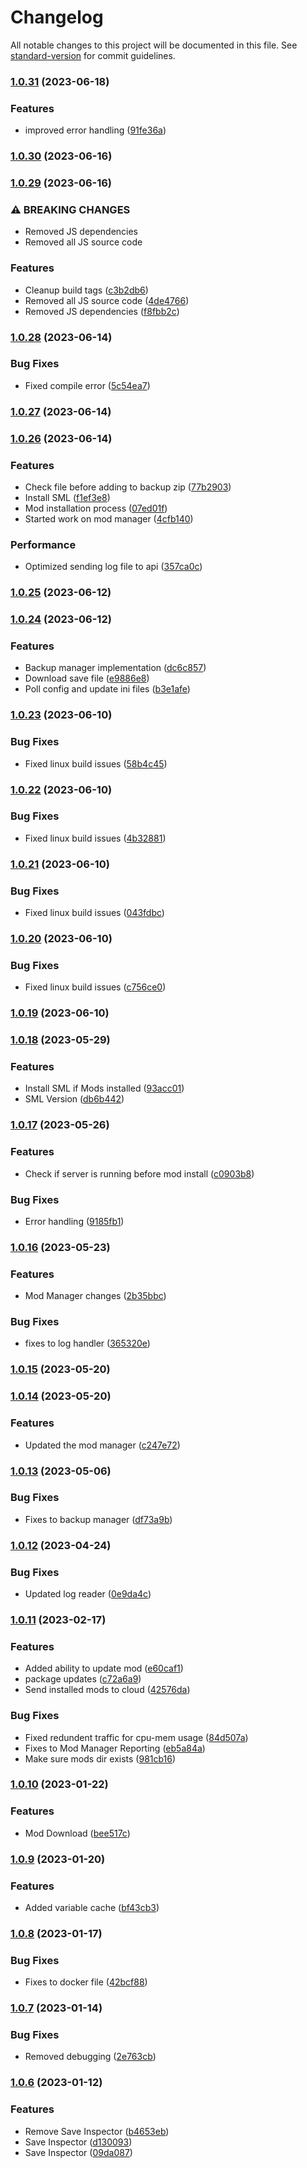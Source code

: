 # Changelog

All notable changes to this project will be documented in this file. See [standard-version](https://github.com/conventional-changelog/standard-version) for commit guidelines.

### [1.0.31](https://github.com/SatisfactoryServerManager/SSMCloud/compare/v1.0.30...v1.0.31) (2023-06-18)


### Features

* improved error handling ([91fe36a](hhttps://github.com/SatisfactoryServerManager/SSMCloud/commits/91fe36a6bf1d987a445f0d0df8512d7b9e84e0f2))

### [1.0.30](https://github.com/SatisfactoryServerManager/SSMCloud/compare/v1.0.29...v1.0.30) (2023-06-16)

### [1.0.29](https://github.com/SatisfactoryServerManager/SSMCloud/compare/v1.0.28...v1.0.29) (2023-06-16)


### ⚠ BREAKING CHANGES

* Removed JS dependencies
* Removed all JS source code

### Features

* Cleanup build tags ([c3b2db6](hhttps://github.com/SatisfactoryServerManager/SSMCloud/commits/c3b2db69466f849e01ef065b64a30c86a4e8a26a))
* Removed all JS source code ([4de4766](hhttps://github.com/SatisfactoryServerManager/SSMCloud/commits/4de4766f492941b7a399280daa5f8d2654cc3da4))
* Removed JS dependencies ([f8fbb2c](hhttps://github.com/SatisfactoryServerManager/SSMCloud/commits/f8fbb2c6d076710477952161814c5ca9bbdebd99))

### [1.0.28](https://github.com/SatisfactoryServerManager/SSMCloud/compare/v1.0.27...v1.0.28) (2023-06-14)


### Bug Fixes

* Fixed compile error ([5c54ea7](hhttps://github.com/SatisfactoryServerManager/SSMCloud/commits/5c54ea7effc4760b5a45da172f1b1e51bce42832))

### [1.0.27](https://github.com/SatisfactoryServerManager/SSMCloud/compare/v1.0.26...v1.0.27) (2023-06-14)

### [1.0.26](https://github.com/SatisfactoryServerManager/SSMCloud/compare/v1.0.25...v1.0.26) (2023-06-14)


### Features

* Check file before adding to backup zip ([77b2903](hhttps://github.com/SatisfactoryServerManager/SSMCloud/commits/77b2903dd015356a9179f581e81b5596ce9aa1e6))
* Install SML ([f1ef3e8](hhttps://github.com/SatisfactoryServerManager/SSMCloud/commits/f1ef3e8ef1df8848663729967d82d8f1232d37a1))
* Mod installation process ([07ed01f](hhttps://github.com/SatisfactoryServerManager/SSMCloud/commits/07ed01f65d69baa6da035245bf79e92ae337f30c))
* Started work on mod manager ([4cfb140](hhttps://github.com/SatisfactoryServerManager/SSMCloud/commits/4cfb1401c42923bf2c7d1321861c818f64043218))


### Performance

* Optimized sending log file to api ([357ca0c](hhttps://github.com/SatisfactoryServerManager/SSMCloud/commits/357ca0c478919e16aa730ffc74cb6890f808f9d7))

### [1.0.25](https://github.com/SatisfactoryServerManager/SSMCloud/compare/v1.0.24...v1.0.25) (2023-06-12)

### [1.0.24](https://github.com/SatisfactoryServerManager/SSMCloud/compare/v1.0.23...v1.0.24) (2023-06-12)


### Features

* Backup manager implementation ([dc6c857](hhttps://github.com/SatisfactoryServerManager/SSMCloud/commits/dc6c857563c33591ed6572a51092700508ee7cb9))
* Download save file ([e9886e8](hhttps://github.com/SatisfactoryServerManager/SSMCloud/commits/e9886e8953d22d47d14d9a38f092d4135dc8972d))
* Poll config and update ini files ([b3e1afe](hhttps://github.com/SatisfactoryServerManager/SSMCloud/commits/b3e1afe2f6daad4450a928c402151d73a7e9a28d))

### [1.0.23](https://github.com/SatisfactoryServerManager/SSMCloud/compare/v1.0.22...v1.0.23) (2023-06-10)


### Bug Fixes

* Fixed linux build issues ([58b4c45](hhttps://github.com/SatisfactoryServerManager/SSMCloud/commits/58b4c45e45d82d4ee6b49c2d2c26b888547a9677))

### [1.0.22](https://github.com/SatisfactoryServerManager/SSMCloud/compare/v1.0.21...v1.0.22) (2023-06-10)


### Bug Fixes

* Fixed linux build issues ([4b32881](hhttps://github.com/SatisfactoryServerManager/SSMCloud/commits/4b3288161e229eb8fb1e65997be33daef58a40bc))

### [1.0.21](https://github.com/SatisfactoryServerManager/SSMCloud/compare/v1.0.20...v1.0.21) (2023-06-10)


### Bug Fixes

* Fixed linux build issues ([043fdbc](hhttps://github.com/SatisfactoryServerManager/SSMCloud/commits/043fdbca0b74c192bbc22b0dd0a0777000840ec4))

### [1.0.20](https://github.com/SatisfactoryServerManager/SSMCloud/compare/v1.0.19...v1.0.20) (2023-06-10)


### Bug Fixes

* Fixed linux build issues ([c756ce0](hhttps://github.com/SatisfactoryServerManager/SSMCloud/commits/c756ce0d018438ac6ba71c981468e8f6a90b288f))

### [1.0.19](https://github.com/SatisfactoryServerManager/SSMCloud/compare/v1.0.18...v1.0.19) (2023-06-10)

### [1.0.18](https://github.com/SatisfactoryServerManager/SSMCloud/compare/v1.0.17...v1.0.18) (2023-05-29)


### Features

* Install SML if Mods installed ([93acc01](hhttps://github.com/SatisfactoryServerManager/SSMCloud/commits/93acc01ed3fbf8ae79dd780540d74df439cdaf9a))
* SML Version ([db6b442](hhttps://github.com/SatisfactoryServerManager/SSMCloud/commits/db6b442b14c109a0d39ac3eb52efdb41a23a0568))

### [1.0.17](https://github.com/SatisfactoryServerManager/SSMCloud/compare/v1.0.16...v1.0.17) (2023-05-26)


### Features

* Check if server is running before mod install ([c0903b8](hhttps://github.com/SatisfactoryServerManager/SSMCloud/commits/c0903b80766e19c41d1dd5b8b7547cc5a38b7e0b))


### Bug Fixes

* Error handling ([9185fb1](hhttps://github.com/SatisfactoryServerManager/SSMCloud/commits/9185fb186e7e43eda625e23dbd17594423f0472e))

### [1.0.16](https://github.com/SatisfactoryServerManager/SSMCloud/compare/v1.0.15...v1.0.16) (2023-05-23)


### Features

* Mod Manager changes ([2b35bbc](hhttps://github.com/SatisfactoryServerManager/SSMCloud/commits/2b35bbc733c222e0c6ba554a46e659a34b306c83))


### Bug Fixes

* fixes to log handler ([365320e](hhttps://github.com/SatisfactoryServerManager/SSMCloud/commits/365320ece5ba0a3179b95e0035e8d9c96666a0ce))

### [1.0.15](https://github.com/SatisfactoryServerManager/SSMCloud/compare/v1.0.14...v1.0.15) (2023-05-20)

### [1.0.14](https://github.com/SatisfactoryServerManager/SSMCloud/compare/v1.0.13...v1.0.14) (2023-05-20)


### Features

* Updated the mod manager ([c247e72](hhttps://github.com/SatisfactoryServerManager/SSMCloud/commits/c247e72eb6671a2ef0a161e917f4c9b4b13041d3))

### [1.0.13](https://github.com/SatisfactoryServerManager/SSMCloud/compare/v1.0.12...v1.0.13) (2023-05-06)


### Bug Fixes

* Fixes to backup manager ([df73a9b](hhttps://github.com/SatisfactoryServerManager/SSMCloud/commits/df73a9bd6b0447cebcfa9e6c6ec73c542a41b555))

### [1.0.12](https://github.com/SatisfactoryServerManager/SSMCloud/compare/v1.0.11...v1.0.12) (2023-04-24)


### Bug Fixes

* Updated log reader ([0e9da4c](hhttps://github.com/SatisfactoryServerManager/SSMCloud/commits/0e9da4c536ad63cb4f882a068920ace853d88189))

### [1.0.11](https://github.com/SatisfactoryServerManager/SSMCloud/compare/v1.0.10...v1.0.11) (2023-02-17)


### Features

* Added ability to update mod ([e60caf1](hhttps://github.com/SatisfactoryServerManager/SSMCloud/commits/e60caf11dda08885b7ef63161b21da30db51ef62))
* package updates ([c72a6a9](hhttps://github.com/SatisfactoryServerManager/SSMCloud/commits/c72a6a9f371ea78527f18de093267f82ade0d3e5))
* Send installed mods to cloud ([42576da](hhttps://github.com/SatisfactoryServerManager/SSMCloud/commits/42576dab27d4f899cf31c49b08d7f3cd5be875fe))


### Bug Fixes

* Fixed redundent traffic for cpu-mem usage ([84d507a](hhttps://github.com/SatisfactoryServerManager/SSMCloud/commits/84d507a080e6db55120b594f4dffbdcdcc322e4d))
* Fixes to Mod Manager Reporting ([eb5a84a](hhttps://github.com/SatisfactoryServerManager/SSMCloud/commits/eb5a84af31d8515c5e5a68c31e04b582e6dbcad8))
* Make sure mods dir exists ([981cb16](hhttps://github.com/SatisfactoryServerManager/SSMCloud/commits/981cb161071c9abf9a13a646d93b013624b3ecd9))

### [1.0.10](https://github.com/SatisfactoryServerManager/SSMCloud/compare/v1.0.9...v1.0.10) (2023-01-22)


### Features

* Mod Download ([bee517c](hhttps://github.com/SatisfactoryServerManager/SSMCloud/commits/bee517c335fabaec45823de4aac2983a5a4dc7d2))

### [1.0.9](https://github.com/SatisfactoryServerManager/SSMCloud/compare/v1.0.8...v1.0.9) (2023-01-20)


### Features

* Added variable cache ([bf43cb3](hhttps://github.com/SatisfactoryServerManager/SSMCloud/commits/bf43cb3ef265076fdf387dffc79132feefc97424))

### [1.0.8](https://github.com/SatisfactoryServerManager/SSMCloud/compare/v1.0.7...v1.0.8) (2023-01-17)


### Bug Fixes

* Fixes to docker file ([42bcf88](hhttps://github.com/SatisfactoryServerManager/SSMCloud/commits/42bcf880d67de7580235bd0ee7bea08804d39750))

### [1.0.7](https://github.com/SatisfactoryServerManager/SSMCloud/compare/v1.0.6...v1.0.7) (2023-01-14)


### Bug Fixes

* Removed debugging ([2e763cb](hhttps://github.com/SatisfactoryServerManager/SSMCloud/commits/2e763cbb8e29b74ffb4a09296b542aef26807ef3))

### [1.0.6](https://github.com/SatisfactoryServerManager/SSMCloud/compare/v1.0.5...v1.0.6) (2023-01-12)


### Features

* Remove Save Inspector ([b4653eb](hhttps://github.com/SatisfactoryServerManager/SSMCloud/commits/b4653ebbe87ada3b8931d2ddb27a3301dd428184))
* Save Inspector ([d130093](hhttps://github.com/SatisfactoryServerManager/SSMCloud/commits/d130093dd8423d11a426d420caad8e3ab9c867fa))
* Save Inspector ([09da087](hhttps://github.com/SatisfactoryServerManager/SSMCloud/commits/09da087d6a88d344165bead74e0ae83739f9cff1))
